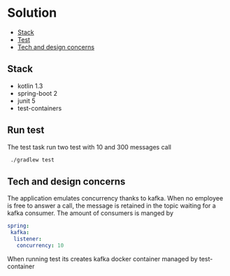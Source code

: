 
# Solution
* [Stack](#stack)
* [Test](#run-test)
* [Tech and design concerns](#tech-and-design-concerns)


## Stack
 * kotlin 1.3
 * spring-boot 2
 * junit 5
 * test-containers
 
## Run test

The test task run two test with 10 and 300 messages call  
 
```bash
 ./gradlew test
```

## Tech and design concerns

The application emulates concurrency thanks to kafka. 
When no employee is free to answer a call, the message is retained in the topic waiting for a kafka consumer.
The amount of consumers is manged by 
```yaml 
spring:
 kafka:
  listener:
   concurrency: 10
```
When running test its creates kafka docker container managed by test-container 